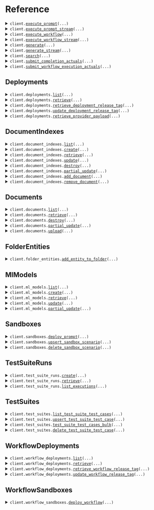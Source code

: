 # Reference
<details><summary><code>client.<a href="src/vellum/client.py">execute_prompt</a>(...)</code></summary>
<dl>
<dd>

#### 📝 Description

<dl>
<dd>

<dl>
<dd>

Executes a deployed Prompt and returns the result.
</dd>
</dl>
</dd>
</dl>

#### 🔌 Usage

<dl>
<dd>

<dl>
<dd>

```python
from vellum import (
    PromptDeploymentExpandMetaRequestRequest,
    PromptDeploymentInputRequest_String,
    RawPromptExecutionOverridesRequest,
)
from vellum.client import Vellum

client = Vellum(
    api_key="YOUR_API_KEY",
)
client.execute_prompt(
    inputs=[
        PromptDeploymentInputRequest_String(
            name="string",
            value="string",
        )
    ],
    prompt_deployment_id="string",
    prompt_deployment_name="string",
    release_tag="string",
    external_id="string",
    expand_meta=PromptDeploymentExpandMetaRequestRequest(
        model_name=True,
        usage=True,
        finish_reason=True,
        latency=True,
        deployment_release_tag=True,
        prompt_version_id=True,
    ),
    raw_overrides=RawPromptExecutionOverridesRequest(
        body={"string": {"key": "value"}},
        headers={"string": {"key": "value"}},
        url="string",
    ),
    expand_raw=["string"],
    metadata={"string": {"key": "value"}},
)

```
</dd>
</dl>
</dd>
</dl>

#### ⚙️ Parameters

<dl>
<dd>

<dl>
<dd>

**inputs:** `typing.Sequence[PromptDeploymentInputRequest]` — A list consisting of the Prompt Deployment's input variables and their values.
    
</dd>
</dl>

<dl>
<dd>

**prompt_deployment_id:** `typing.Optional[str]` — The ID of the Prompt Deployment. Must provide either this or prompt_deployment_name.
    
</dd>
</dl>

<dl>
<dd>

**prompt_deployment_name:** `typing.Optional[str]` — The unique name of the Prompt Deployment. Must provide either this or prompt_deployment_id.
    
</dd>
</dl>

<dl>
<dd>

**release_tag:** `typing.Optional[str]` — Optionally specify a release tag if you want to pin to a specific release of the Prompt Deployment
    
</dd>
</dl>

<dl>
<dd>

**external_id:** `typing.Optional[str]` — Optionally include a unique identifier for tracking purposes. Must be unique within a given Prompt Deployment.
    
</dd>
</dl>

<dl>
<dd>

**expand_meta:** `typing.Optional[PromptDeploymentExpandMetaRequestRequest]` — An optionally specified configuration used to opt in to including additional metadata about this prompt execution in the API response. Corresponding values will be returned under the `meta` key of the API response.
    
</dd>
</dl>

<dl>
<dd>

**raw_overrides:** `typing.Optional[RawPromptExecutionOverridesRequest]` — Overrides for the raw API request sent to the model host. Combined with `expand_raw`, it can be used to access new features from models.
    
</dd>
</dl>

<dl>
<dd>

**expand_raw:** `typing.Optional[typing.Sequence[str]]` — A list of keys whose values you'd like to directly return from the JSON response of the model provider. Useful if you need lower-level info returned by model providers that Vellum would otherwise omit. Corresponding key/value pairs will be returned under the `raw` key of the API response.
    
</dd>
</dl>

<dl>
<dd>

**metadata:** `typing.Optional[typing.Dict[str, typing.Any]]` — Arbitrary JSON metadata associated with this request. Can be used to capture additional monitoring data such as user id, session id, etc. for future analysis.
    
</dd>
</dl>

<dl>
<dd>

**request_options:** `typing.Optional[RequestOptions]` — Request-specific configuration.
    
</dd>
</dl>
</dd>
</dl>


</dd>
</dl>
</details>

<details><summary><code>client.<a href="src/vellum/client.py">execute_prompt_stream</a>(...)</code></summary>
<dl>
<dd>

#### 📝 Description

<dl>
<dd>

<dl>
<dd>

Executes a deployed Prompt and streams back the results.
</dd>
</dl>
</dd>
</dl>

#### 🔌 Usage

<dl>
<dd>

<dl>
<dd>

```python
from vellum import (
    PromptDeploymentExpandMetaRequestRequest,
    PromptDeploymentInputRequest_String,
    RawPromptExecutionOverridesRequest,
)
from vellum.client import Vellum

client = Vellum(
    api_key="YOUR_API_KEY",
)
response = client.execute_prompt_stream(
    inputs=[
        PromptDeploymentInputRequest_String(
            name="string",
            value="string",
        )
    ],
    prompt_deployment_id="string",
    prompt_deployment_name="string",
    release_tag="string",
    external_id="string",
    expand_meta=PromptDeploymentExpandMetaRequestRequest(
        model_name=True,
        usage=True,
        finish_reason=True,
        latency=True,
        deployment_release_tag=True,
        prompt_version_id=True,
    ),
    raw_overrides=RawPromptExecutionOverridesRequest(
        body={"string": {"key": "value"}},
        headers={"string": {"key": "value"}},
        url="string",
    ),
    expand_raw=["string"],
    metadata={"string": {"key": "value"}},
)
for chunk in response:
    yield chunk

```
</dd>
</dl>
</dd>
</dl>

#### ⚙️ Parameters

<dl>
<dd>

<dl>
<dd>

**inputs:** `typing.Sequence[PromptDeploymentInputRequest]` — A list consisting of the Prompt Deployment's input variables and their values.
    
</dd>
</dl>

<dl>
<dd>

**prompt_deployment_id:** `typing.Optional[str]` — The ID of the Prompt Deployment. Must provide either this or prompt_deployment_name.
    
</dd>
</dl>

<dl>
<dd>

**prompt_deployment_name:** `typing.Optional[str]` — The unique name of the Prompt Deployment. Must provide either this or prompt_deployment_id.
    
</dd>
</dl>

<dl>
<dd>

**release_tag:** `typing.Optional[str]` — Optionally specify a release tag if you want to pin to a specific release of the Prompt Deployment
    
</dd>
</dl>

<dl>
<dd>

**external_id:** `typing.Optional[str]` — Optionally include a unique identifier for tracking purposes. Must be unique within a given Prompt Deployment.
    
</dd>
</dl>

<dl>
<dd>

**expand_meta:** `typing.Optional[PromptDeploymentExpandMetaRequestRequest]` — An optionally specified configuration used to opt in to including additional metadata about this prompt execution in the API response. Corresponding values will be returned under the `meta` key of the API response.
    
</dd>
</dl>

<dl>
<dd>

**raw_overrides:** `typing.Optional[RawPromptExecutionOverridesRequest]` — Overrides for the raw API request sent to the model host. Combined with `expand_raw`, it can be used to access new features from models.
    
</dd>
</dl>

<dl>
<dd>

**expand_raw:** `typing.Optional[typing.Sequence[str]]` — A list of keys whose values you'd like to directly return from the JSON response of the model provider. Useful if you need lower-level info returned by model providers that Vellum would otherwise omit. Corresponding key/value pairs will be returned under the `raw` key of the API response.
    
</dd>
</dl>

<dl>
<dd>

**metadata:** `typing.Optional[typing.Dict[str, typing.Any]]` — Arbitrary JSON metadata associated with this request. Can be used to capture additional monitoring data such as user id, session id, etc. for future analysis.
    
</dd>
</dl>

<dl>
<dd>

**request_options:** `typing.Optional[RequestOptions]` — Request-specific configuration.
    
</dd>
</dl>
</dd>
</dl>


</dd>
</dl>
</details>

<details><summary><code>client.<a href="src/vellum/client.py">execute_workflow</a>(...)</code></summary>
<dl>
<dd>

#### 📝 Description

<dl>
<dd>

<dl>
<dd>

Executes a deployed Workflow and returns its outputs.
</dd>
</dl>
</dd>
</dl>

#### 🔌 Usage

<dl>
<dd>

<dl>
<dd>

```python
from vellum import WorkflowExpandMetaRequest, WorkflowRequestInputRequest_String
from vellum.client import Vellum

client = Vellum(
    api_key="YOUR_API_KEY",
)
client.execute_workflow(
    inputs=[
        WorkflowRequestInputRequest_String(
            name="string",
            value="string",
        )
    ],
    expand_meta=WorkflowExpandMetaRequest(
        usage=True,
    ),
    workflow_deployment_id="string",
    workflow_deployment_name="string",
    release_tag="string",
    external_id="string",
)

```
</dd>
</dl>
</dd>
</dl>

#### ⚙️ Parameters

<dl>
<dd>

<dl>
<dd>

**inputs:** `typing.Sequence[WorkflowRequestInputRequest]` — The list of inputs defined in the Workflow's Deployment with their corresponding values.
    
</dd>
</dl>

<dl>
<dd>

**expand_meta:** `typing.Optional[WorkflowExpandMetaRequest]` — An optionally specified configuration used to opt in to including additional metadata about this workflow execution in the API response. Corresponding values will be returned under the `execution_meta` key within NODE events in the response stream.
    
</dd>
</dl>

<dl>
<dd>

**workflow_deployment_id:** `typing.Optional[str]` — The ID of the Workflow Deployment. Must provide either this or workflow_deployment_name.
    
</dd>
</dl>

<dl>
<dd>

**workflow_deployment_name:** `typing.Optional[str]` — The name of the Workflow Deployment. Must provide either this or workflow_deployment_id.
    
</dd>
</dl>

<dl>
<dd>

**release_tag:** `typing.Optional[str]` — Optionally specify a release tag if you want to pin to a specific release of the Workflow Deployment
    
</dd>
</dl>

<dl>
<dd>

**external_id:** `typing.Optional[str]` — Optionally include a unique identifier for tracking purposes. Must be unique for a given workflow deployment.
    
</dd>
</dl>

<dl>
<dd>

**request_options:** `typing.Optional[RequestOptions]` — Request-specific configuration.
    
</dd>
</dl>
</dd>
</dl>


</dd>
</dl>
</details>

<details><summary><code>client.<a href="src/vellum/client.py">execute_workflow_stream</a>(...)</code></summary>
<dl>
<dd>

#### 📝 Description

<dl>
<dd>

<dl>
<dd>

Executes a deployed Workflow and streams back its results.
</dd>
</dl>
</dd>
</dl>

#### 🔌 Usage

<dl>
<dd>

<dl>
<dd>

```python
from vellum import WorkflowExpandMetaRequest, WorkflowRequestInputRequest_String
from vellum.client import Vellum

client = Vellum(
    api_key="YOUR_API_KEY",
)
response = client.execute_workflow_stream(
    inputs=[
        WorkflowRequestInputRequest_String(
            name="string",
            value="string",
        )
    ],
    expand_meta=WorkflowExpandMetaRequest(
        usage=True,
    ),
    workflow_deployment_id="string",
    workflow_deployment_name="string",
    release_tag="string",
    external_id="string",
    event_types=["NODE"],
)
for chunk in response:
    yield chunk

```
</dd>
</dl>
</dd>
</dl>

#### ⚙️ Parameters

<dl>
<dd>

<dl>
<dd>

**inputs:** `typing.Sequence[WorkflowRequestInputRequest]` — The list of inputs defined in the Workflow's Deployment with their corresponding values.
    
</dd>
</dl>

<dl>
<dd>

**expand_meta:** `typing.Optional[WorkflowExpandMetaRequest]` — An optionally specified configuration used to opt in to including additional metadata about this workflow execution in the API response. Corresponding values will be returned under the `execution_meta` key within NODE events in the response stream.
    
</dd>
</dl>

<dl>
<dd>

**workflow_deployment_id:** `typing.Optional[str]` — The ID of the Workflow Deployment. Must provide either this or workflow_deployment_name.
    
</dd>
</dl>

<dl>
<dd>

**workflow_deployment_name:** `typing.Optional[str]` — The name of the Workflow Deployment. Must provide either this or workflow_deployment_id.
    
</dd>
</dl>

<dl>
<dd>

**release_tag:** `typing.Optional[str]` — Optionally specify a release tag if you want to pin to a specific release of the Workflow Deployment
    
</dd>
</dl>

<dl>
<dd>

**external_id:** `typing.Optional[str]` — Optionally include a unique identifier for tracking purposes. Must be unique for a given workflow deployment.
    
</dd>
</dl>

<dl>
<dd>

**event_types:** `typing.Optional[typing.Sequence[WorkflowExecutionEventType]]` — Optionally specify which events you want to receive. Defaults to only WORKFLOW events. Note that the schema of non-WORKFLOW events is unstable and should be used with caution.
    
</dd>
</dl>

<dl>
<dd>

**request_options:** `typing.Optional[RequestOptions]` — Request-specific configuration.
    
</dd>
</dl>
</dd>
</dl>


</dd>
</dl>
</details>

<details><summary><code>client.<a href="src/vellum/client.py">generate</a>(...)</code></summary>
<dl>
<dd>

#### 📝 Description

<dl>
<dd>

<dl>
<dd>

Generate a completion using a previously defined deployment.

Important: This endpoint is DEPRECATED and has been superseded by
[execute-prompt](/api-reference/api-reference/execute-prompt).
</dd>
</dl>
</dd>
</dl>

#### 🔌 Usage

<dl>
<dd>

<dl>
<dd>

```python
from vellum import GenerateRequest
from vellum.client import Vellum

client = Vellum(
    api_key="YOUR_API_KEY",
)
client.generate(
    requests=[
        GenerateRequest(
            input_values={"key": "value"},
        )
    ],
)

```
</dd>
</dl>
</dd>
</dl>

#### ⚙️ Parameters

<dl>
<dd>

<dl>
<dd>

**requests:** `typing.Sequence[GenerateRequest]` — The generation request to make. Bulk requests are no longer supported, this field must be an array of length 1.
    
</dd>
</dl>

<dl>
<dd>

**deployment_id:** `typing.Optional[str]` — The ID of the deployment. Must provide either this or deployment_name.
    
</dd>
</dl>

<dl>
<dd>

**deployment_name:** `typing.Optional[str]` — The name of the deployment. Must provide either this or deployment_id.
    
</dd>
</dl>

<dl>
<dd>

**options:** `typing.Optional[GenerateOptionsRequest]` — Additional configuration that can be used to control what's included in the response.
    
</dd>
</dl>

<dl>
<dd>

**request_options:** `typing.Optional[RequestOptions]` — Request-specific configuration.
    
</dd>
</dl>
</dd>
</dl>


</dd>
</dl>
</details>

<details><summary><code>client.<a href="src/vellum/client.py">generate_stream</a>(...)</code></summary>
<dl>
<dd>

#### 📝 Description

<dl>
<dd>

<dl>
<dd>

Generate a stream of completions using a previously defined deployment.

Important: This endpoint is DEPRECATED and has been superseded by
[execute-prompt-stream](/api-reference/api-reference/execute-prompt-stream).
</dd>
</dl>
</dd>
</dl>

#### 🔌 Usage

<dl>
<dd>

<dl>
<dd>

```python
from vellum import (
    ChatMessageContentRequest_String,
    ChatMessageRequest,
    GenerateOptionsRequest,
    GenerateRequest,
)
from vellum.client import Vellum

client = Vellum(
    api_key="YOUR_API_KEY",
)
response = client.generate_stream(
    deployment_id="string",
    deployment_name="string",
    requests=[
        GenerateRequest(
            input_values={"string": {"key": "value"}},
            chat_history=[
                ChatMessageRequest(
                    text="string",
                    role="SYSTEM",
                    content=ChatMessageContentRequest_String(),
                    source="string",
                )
            ],
            external_ids=["string"],
        )
    ],
    options=GenerateOptionsRequest(
        logprobs="ALL",
    ),
)
for chunk in response:
    yield chunk

```
</dd>
</dl>
</dd>
</dl>

#### ⚙️ Parameters

<dl>
<dd>

<dl>
<dd>

**requests:** `typing.Sequence[GenerateRequest]` — The generation request to make. Bulk requests are no longer supported, this field must be an array of length 1.
    
</dd>
</dl>

<dl>
<dd>

**deployment_id:** `typing.Optional[str]` — The ID of the deployment. Must provide either this or deployment_name.
    
</dd>
</dl>

<dl>
<dd>

**deployment_name:** `typing.Optional[str]` — The name of the deployment. Must provide either this or deployment_id.
    
</dd>
</dl>

<dl>
<dd>

**options:** `typing.Optional[GenerateOptionsRequest]` — Additional configuration that can be used to control what's included in the response.
    
</dd>
</dl>

<dl>
<dd>

**request_options:** `typing.Optional[RequestOptions]` — Request-specific configuration.
    
</dd>
</dl>
</dd>
</dl>


</dd>
</dl>
</details>

<details><summary><code>client.<a href="src/vellum/client.py">search</a>(...)</code></summary>
<dl>
<dd>

#### 📝 Description

<dl>
<dd>

<dl>
<dd>

Perform a search against a document index.
</dd>
</dl>
</dd>
</dl>

#### 🔌 Usage

<dl>
<dd>

<dl>
<dd>

```python
from vellum.client import Vellum

client = Vellum(
    api_key="YOUR_API_KEY",
)
client.search(
    query="query",
)

```
</dd>
</dl>
</dd>
</dl>

#### ⚙️ Parameters

<dl>
<dd>

<dl>
<dd>

**query:** `str` — The query to search for.
    
</dd>
</dl>

<dl>
<dd>

**index_id:** `typing.Optional[str]` — The ID of the index to search against. Must provide either this or index_name.
    
</dd>
</dl>

<dl>
<dd>

**index_name:** `typing.Optional[str]` — The name of the index to search against. Must provide either this or index_id.
    
</dd>
</dl>

<dl>
<dd>

**options:** `typing.Optional[SearchRequestOptionsRequest]` — Configuration options for the search.
    
</dd>
</dl>

<dl>
<dd>

**request_options:** `typing.Optional[RequestOptions]` — Request-specific configuration.
    
</dd>
</dl>
</dd>
</dl>


</dd>
</dl>
</details>

<details><summary><code>client.<a href="src/vellum/client.py">submit_completion_actuals</a>(...)</code></summary>
<dl>
<dd>

#### 📝 Description

<dl>
<dd>

<dl>
<dd>

Used to submit feedback regarding the quality of previously generated completions.
</dd>
</dl>
</dd>
</dl>

#### 🔌 Usage

<dl>
<dd>

<dl>
<dd>

```python
from vellum import SubmitCompletionActualRequest
from vellum.client import Vellum

client = Vellum(
    api_key="YOUR_API_KEY",
)
client.submit_completion_actuals(
    actuals=[SubmitCompletionActualRequest()],
)

```
</dd>
</dl>
</dd>
</dl>

#### ⚙️ Parameters

<dl>
<dd>

<dl>
<dd>

**actuals:** `typing.Sequence[SubmitCompletionActualRequest]` — Feedback regarding the quality of previously generated completions
    
</dd>
</dl>

<dl>
<dd>

**deployment_id:** `typing.Optional[str]` — The ID of the deployment. Must provide either this or deployment_name.
    
</dd>
</dl>

<dl>
<dd>

**deployment_name:** `typing.Optional[str]` — The name of the deployment. Must provide either this or deployment_id.
    
</dd>
</dl>

<dl>
<dd>

**request_options:** `typing.Optional[RequestOptions]` — Request-specific configuration.
    
</dd>
</dl>
</dd>
</dl>


</dd>
</dl>
</details>

<details><summary><code>client.<a href="src/vellum/client.py">submit_workflow_execution_actuals</a>(...)</code></summary>
<dl>
<dd>

#### 📝 Description

<dl>
<dd>

<dl>
<dd>

    Used to submit feedback regarding the quality of previous workflow execution and its outputs.

    **Note:** Uses a base url of `https://predict.vellum.ai`.
</dd>
</dl>
</dd>
</dl>

#### 🔌 Usage

<dl>
<dd>

<dl>
<dd>

```python
from vellum.client import Vellum

client = Vellum(
    api_key="YOUR_API_KEY",
)
client.submit_workflow_execution_actuals(
    actuals=[],
)

```
</dd>
</dl>
</dd>
</dl>

#### ⚙️ Parameters

<dl>
<dd>

<dl>
<dd>

**actuals:** `typing.Sequence[SubmitWorkflowExecutionActualRequest]` — Feedback regarding the quality of an output on a previously executed workflow.
    
</dd>
</dl>

<dl>
<dd>

**execution_id:** `typing.Optional[str]` — The Vellum-generated ID of a previously executed workflow. Must provide either this or external_id.
    
</dd>
</dl>

<dl>
<dd>

**external_id:** `typing.Optional[str]` — The external ID that was originally provided by when executing the workflow, if applicable, that you'd now like to submit actuals for. Must provide either this or execution_id.
    
</dd>
</dl>

<dl>
<dd>

**request_options:** `typing.Optional[RequestOptions]` — Request-specific configuration.
    
</dd>
</dl>
</dd>
</dl>


</dd>
</dl>
</details>

## Deployments
<details><summary><code>client.deployments.<a href="src/vellum/resources/deployments/client.py">list</a>(...)</code></summary>
<dl>
<dd>

#### 📝 Description

<dl>
<dd>

<dl>
<dd>

Used to list all Prompt Deployments.
</dd>
</dl>
</dd>
</dl>

#### 🔌 Usage

<dl>
<dd>

<dl>
<dd>

```python
from vellum.client import Vellum

client = Vellum(
    api_key="YOUR_API_KEY",
)
client.deployments.list()

```
</dd>
</dl>
</dd>
</dl>

#### ⚙️ Parameters

<dl>
<dd>

<dl>
<dd>

**limit:** `typing.Optional[int]` — Number of results to return per page.
    
</dd>
</dl>

<dl>
<dd>

**offset:** `typing.Optional[int]` — The initial index from which to return the results.
    
</dd>
</dl>

<dl>
<dd>

**ordering:** `typing.Optional[str]` — Which field to use when ordering the results.
    
</dd>
</dl>

<dl>
<dd>

**status:** `typing.Optional[DeploymentsListRequestStatus]` — status
    
</dd>
</dl>

<dl>
<dd>

**request_options:** `typing.Optional[RequestOptions]` — Request-specific configuration.
    
</dd>
</dl>
</dd>
</dl>


</dd>
</dl>
</details>

<details><summary><code>client.deployments.<a href="src/vellum/resources/deployments/client.py">retrieve</a>(...)</code></summary>
<dl>
<dd>

#### 📝 Description

<dl>
<dd>

<dl>
<dd>

Used to retrieve a Prompt Deployment given its ID or name.
</dd>
</dl>
</dd>
</dl>

#### 🔌 Usage

<dl>
<dd>

<dl>
<dd>

```python
from vellum.client import Vellum

client = Vellum(
    api_key="YOUR_API_KEY",
)
client.deployments.retrieve(
    id="id",
)

```
</dd>
</dl>
</dd>
</dl>

#### ⚙️ Parameters

<dl>
<dd>

<dl>
<dd>

**id:** `str` — Either the Deployment's ID or its unique name
    
</dd>
</dl>

<dl>
<dd>

**request_options:** `typing.Optional[RequestOptions]` — Request-specific configuration.
    
</dd>
</dl>
</dd>
</dl>


</dd>
</dl>
</details>

<details><summary><code>client.deployments.<a href="src/vellum/resources/deployments/client.py">retrieve_deployment_release_tag</a>(...)</code></summary>
<dl>
<dd>

#### 📝 Description

<dl>
<dd>

<dl>
<dd>

Retrieve a Deployment Release Tag by tag name, associated with a specified Deployment.
</dd>
</dl>
</dd>
</dl>

#### 🔌 Usage

<dl>
<dd>

<dl>
<dd>

```python
from vellum.client import Vellum

client = Vellum(
    api_key="YOUR_API_KEY",
)
client.deployments.retrieve_deployment_release_tag(
    id="id",
    name="name",
)

```
</dd>
</dl>
</dd>
</dl>

#### ⚙️ Parameters

<dl>
<dd>

<dl>
<dd>

**id:** `str` — A UUID string identifying this deployment.
    
</dd>
</dl>

<dl>
<dd>

**name:** `str` — The name of the Release Tag associated with this Deployment that you'd like to retrieve.
    
</dd>
</dl>

<dl>
<dd>

**request_options:** `typing.Optional[RequestOptions]` — Request-specific configuration.
    
</dd>
</dl>
</dd>
</dl>


</dd>
</dl>
</details>

<details><summary><code>client.deployments.<a href="src/vellum/resources/deployments/client.py">update_deployment_release_tag</a>(...)</code></summary>
<dl>
<dd>

#### 📝 Description

<dl>
<dd>

<dl>
<dd>

Updates an existing Release Tag associated with the specified Deployment.
</dd>
</dl>
</dd>
</dl>

#### 🔌 Usage

<dl>
<dd>

<dl>
<dd>

```python
from vellum.client import Vellum

client = Vellum(
    api_key="YOUR_API_KEY",
)
client.deployments.update_deployment_release_tag(
    id="id",
    name="name",
)

```
</dd>
</dl>
</dd>
</dl>

#### ⚙️ Parameters

<dl>
<dd>

<dl>
<dd>

**id:** `str` — A UUID string identifying this deployment.
    
</dd>
</dl>

<dl>
<dd>

**name:** `str` — The name of the Release Tag associated with this Deployment that you'd like to update.
    
</dd>
</dl>

<dl>
<dd>

**history_item_id:** `typing.Optional[str]` — The ID of the Deployment History Item to tag
    
</dd>
</dl>

<dl>
<dd>

**request_options:** `typing.Optional[RequestOptions]` — Request-specific configuration.
    
</dd>
</dl>
</dd>
</dl>


</dd>
</dl>
</details>

<details><summary><code>client.deployments.<a href="src/vellum/resources/deployments/client.py">retrieve_provider_payload</a>(...)</code></summary>
<dl>
<dd>

#### 📝 Description

<dl>
<dd>

<dl>
<dd>

Given a set of input variable values, compile the exact payload that Vellum would send to the configured model provider
for execution if the execute-prompt endpoint had been invoked. Note that this endpoint does not actually execute the
prompt or make an API call to the model provider.

This endpoint is useful if you don't want to proxy LLM provider requests through Vellum and prefer to send them directly
to the provider yourself. Note that no guarantees are made on the format of this API's response schema, other than
that it will be a valid payload for the configured model provider. It's not recommended that you try to parse or
derive meaning from the response body and instead, should simply pass it directly to the model provider as is.

We encourage you to seek advise from Vellum Support before integrating with this API for production use.
</dd>
</dl>
</dd>
</dl>

#### 🔌 Usage

<dl>
<dd>

<dl>
<dd>

```python
from vellum.client import Vellum

client = Vellum(
    api_key="YOUR_API_KEY",
)
client.deployments.retrieve_provider_payload(
    inputs=[],
)

```
</dd>
</dl>
</dd>
</dl>

#### ⚙️ Parameters

<dl>
<dd>

<dl>
<dd>

**inputs:** `typing.Sequence[PromptDeploymentInputRequest]` — The list of inputs defined in the Prompt's deployment with their corresponding values.
    
</dd>
</dl>

<dl>
<dd>

**deployment_id:** `typing.Optional[str]` — The ID of the deployment. Must provide either this or deployment_name.
    
</dd>
</dl>

<dl>
<dd>

**deployment_name:** `typing.Optional[str]` — The name of the deployment. Must provide either this or deployment_id.
    
</dd>
</dl>

<dl>
<dd>

**release_tag:** `typing.Optional[str]` — Optionally specify a release tag if you want to pin to a specific release of the Workflow Deployment
    
</dd>
</dl>

<dl>
<dd>

**expand_meta:** `typing.Optional[CompilePromptDeploymentExpandMetaRequest]` 
    
</dd>
</dl>

<dl>
<dd>

**request_options:** `typing.Optional[RequestOptions]` — Request-specific configuration.
    
</dd>
</dl>
</dd>
</dl>


</dd>
</dl>
</details>

## DocumentIndexes
<details><summary><code>client.document_indexes.<a href="src/vellum/resources/document_indexes/client.py">list</a>(...)</code></summary>
<dl>
<dd>

#### 📝 Description

<dl>
<dd>

<dl>
<dd>

Used to retrieve a list of Document Indexes.
</dd>
</dl>
</dd>
</dl>

#### 🔌 Usage

<dl>
<dd>

<dl>
<dd>

```python
from vellum.client import Vellum

client = Vellum(
    api_key="YOUR_API_KEY",
)
client.document_indexes.list()

```
</dd>
</dl>
</dd>
</dl>

#### ⚙️ Parameters

<dl>
<dd>

<dl>
<dd>

**limit:** `typing.Optional[int]` — Number of results to return per page.
    
</dd>
</dl>

<dl>
<dd>

**offset:** `typing.Optional[int]` — The initial index from which to return the results.
    
</dd>
</dl>

<dl>
<dd>

**ordering:** `typing.Optional[str]` — Which field to use when ordering the results.
    
</dd>
</dl>

<dl>
<dd>

**search:** `typing.Optional[str]` — Search for document indices by name or label
    
</dd>
</dl>

<dl>
<dd>

**status:** `typing.Optional[DocumentIndexesListRequestStatus]` 

Filter down to only document indices that have a status matching the status specified

- `ACTIVE` - Active
- `ARCHIVED` - Archived
    
</dd>
</dl>

<dl>
<dd>

**request_options:** `typing.Optional[RequestOptions]` — Request-specific configuration.
    
</dd>
</dl>
</dd>
</dl>


</dd>
</dl>
</details>

<details><summary><code>client.document_indexes.<a href="src/vellum/resources/document_indexes/client.py">create</a>(...)</code></summary>
<dl>
<dd>

#### 📝 Description

<dl>
<dd>

<dl>
<dd>

Creates a new document index.
</dd>
</dl>
</dd>
</dl>

#### 🔌 Usage

<dl>
<dd>

<dl>
<dd>

```python
from vellum import (
    DocumentIndexChunkingRequest_ReductoChunker,
    DocumentIndexIndexingConfigRequest,
    IndexingConfigVectorizerRequest_TextEmbedding3Small,
)
from vellum.client import Vellum

client = Vellum(
    api_key="YOUR_API_KEY",
)
client.document_indexes.create(
    label="string",
    name="string",
    status="ACTIVE",
    environment="DEVELOPMENT",
    indexing_config=DocumentIndexIndexingConfigRequest(
        vectorizer=IndexingConfigVectorizerRequest_TextEmbedding3Small(),
        chunking=DocumentIndexChunkingRequest_ReductoChunker(),
    ),
    copy_documents_from_index_id="string",
)

```
</dd>
</dl>
</dd>
</dl>

#### ⚙️ Parameters

<dl>
<dd>

<dl>
<dd>

**label:** `str` — A human-readable label for the document index
    
</dd>
</dl>

<dl>
<dd>

**name:** `str` — A name that uniquely identifies this index within its workspace
    
</dd>
</dl>

<dl>
<dd>

**indexing_config:** `DocumentIndexIndexingConfigRequest` 
    
</dd>
</dl>

<dl>
<dd>

**status:** `typing.Optional[EntityStatus]` 

The current status of the document index

* `ACTIVE` - Active
* `ARCHIVED` - Archived
    
</dd>
</dl>

<dl>
<dd>

**environment:** `typing.Optional[EnvironmentEnum]` 

The environment this document index is used in

* `DEVELOPMENT` - Development
* `STAGING` - Staging
* `PRODUCTION` - Production
    
</dd>
</dl>

<dl>
<dd>

**copy_documents_from_index_id:** `typing.Optional[str]` — Optionally specify the id of a document index from which you'd like to copy and re-index its documents into this newly created index
    
</dd>
</dl>

<dl>
<dd>

**request_options:** `typing.Optional[RequestOptions]` — Request-specific configuration.
    
</dd>
</dl>
</dd>
</dl>


</dd>
</dl>
</details>

<details><summary><code>client.document_indexes.<a href="src/vellum/resources/document_indexes/client.py">retrieve</a>(...)</code></summary>
<dl>
<dd>

#### 📝 Description

<dl>
<dd>

<dl>
<dd>

Used to retrieve a Document Index given its ID or name.
</dd>
</dl>
</dd>
</dl>

#### 🔌 Usage

<dl>
<dd>

<dl>
<dd>

```python
from vellum.client import Vellum

client = Vellum(
    api_key="YOUR_API_KEY",
)
client.document_indexes.retrieve(
    id="string",
)

```
</dd>
</dl>
</dd>
</dl>

#### ⚙️ Parameters

<dl>
<dd>

<dl>
<dd>

**id:** `str` — Either the Document Index's ID or its unique name
    
</dd>
</dl>

<dl>
<dd>

**request_options:** `typing.Optional[RequestOptions]` — Request-specific configuration.
    
</dd>
</dl>
</dd>
</dl>


</dd>
</dl>
</details>

<details><summary><code>client.document_indexes.<a href="src/vellum/resources/document_indexes/client.py">update</a>(...)</code></summary>
<dl>
<dd>

#### 📝 Description

<dl>
<dd>

<dl>
<dd>

Used to fully update a Document Index given its ID or name.
</dd>
</dl>
</dd>
</dl>

#### 🔌 Usage

<dl>
<dd>

<dl>
<dd>

```python
from vellum.client import Vellum

client = Vellum(
    api_key="YOUR_API_KEY",
)
client.document_indexes.update(
    id="string",
    label="string",
    status="ACTIVE",
    environment="DEVELOPMENT",
)

```
</dd>
</dl>
</dd>
</dl>

#### ⚙️ Parameters

<dl>
<dd>

<dl>
<dd>

**id:** `str` — Either the Document Index's ID or its unique name
    
</dd>
</dl>

<dl>
<dd>

**label:** `str` — A human-readable label for the document index
    
</dd>
</dl>

<dl>
<dd>

**status:** `typing.Optional[EntityStatus]` 

The current status of the document index

* `ACTIVE` - Active
* `ARCHIVED` - Archived
    
</dd>
</dl>

<dl>
<dd>

**environment:** `typing.Optional[EnvironmentEnum]` 

The environment this document index is used in

* `DEVELOPMENT` - Development
* `STAGING` - Staging
* `PRODUCTION` - Production
    
</dd>
</dl>

<dl>
<dd>

**request_options:** `typing.Optional[RequestOptions]` — Request-specific configuration.
    
</dd>
</dl>
</dd>
</dl>


</dd>
</dl>
</details>

<details><summary><code>client.document_indexes.<a href="src/vellum/resources/document_indexes/client.py">destroy</a>(...)</code></summary>
<dl>
<dd>

#### 📝 Description

<dl>
<dd>

<dl>
<dd>

Used to delete a Document Index given its ID or name.
</dd>
</dl>
</dd>
</dl>

#### 🔌 Usage

<dl>
<dd>

<dl>
<dd>

```python
from vellum.client import Vellum

client = Vellum(
    api_key="YOUR_API_KEY",
)
client.document_indexes.destroy(
    id="id",
)

```
</dd>
</dl>
</dd>
</dl>

#### ⚙️ Parameters

<dl>
<dd>

<dl>
<dd>

**id:** `str` — Either the Document Index's ID or its unique name
    
</dd>
</dl>

<dl>
<dd>

**request_options:** `typing.Optional[RequestOptions]` — Request-specific configuration.
    
</dd>
</dl>
</dd>
</dl>


</dd>
</dl>
</details>

<details><summary><code>client.document_indexes.<a href="src/vellum/resources/document_indexes/client.py">partial_update</a>(...)</code></summary>
<dl>
<dd>

#### 📝 Description

<dl>
<dd>

<dl>
<dd>

Used to partial update a Document Index given its ID or name.
</dd>
</dl>
</dd>
</dl>

#### 🔌 Usage

<dl>
<dd>

<dl>
<dd>

```python
from vellum.client import Vellum

client = Vellum(
    api_key="YOUR_API_KEY",
)
client.document_indexes.partial_update(
    id="string",
    label="string",
    status="ACTIVE",
    environment="DEVELOPMENT",
)

```
</dd>
</dl>
</dd>
</dl>

#### ⚙️ Parameters

<dl>
<dd>

<dl>
<dd>

**id:** `str` — Either the Document Index's ID or its unique name
    
</dd>
</dl>

<dl>
<dd>

**label:** `typing.Optional[str]` — A human-readable label for the document index
    
</dd>
</dl>

<dl>
<dd>

**status:** `typing.Optional[EntityStatus]` 

The current status of the document index

* `ACTIVE` - Active
* `ARCHIVED` - Archived
    
</dd>
</dl>

<dl>
<dd>

**environment:** `typing.Optional[EnvironmentEnum]` 

The environment this document index is used in

* `DEVELOPMENT` - Development
* `STAGING` - Staging
* `PRODUCTION` - Production
    
</dd>
</dl>

<dl>
<dd>

**request_options:** `typing.Optional[RequestOptions]` — Request-specific configuration.
    
</dd>
</dl>
</dd>
</dl>


</dd>
</dl>
</details>

<details><summary><code>client.document_indexes.<a href="src/vellum/resources/document_indexes/client.py">add_document</a>(...)</code></summary>
<dl>
<dd>

#### 📝 Description

<dl>
<dd>

<dl>
<dd>

Adds a previously uploaded Document to the specified Document Index.
</dd>
</dl>
</dd>
</dl>

#### 🔌 Usage

<dl>
<dd>

<dl>
<dd>

```python
from vellum.client import Vellum

client = Vellum(
    api_key="YOUR_API_KEY",
)
client.document_indexes.add_document(
    document_id="document_id",
    id="id",
)

```
</dd>
</dl>
</dd>
</dl>

#### ⚙️ Parameters

<dl>
<dd>

<dl>
<dd>

**document_id:** `str` — Either the Vellum-generated ID or the originally supplied external_id that uniquely identifies the Document you'd like to add.
    
</dd>
</dl>

<dl>
<dd>

**id:** `str` — Either the Vellum-generated ID or the originally specified name that uniquely identifies the Document Index to which you'd like to add the Document.
    
</dd>
</dl>

<dl>
<dd>

**request_options:** `typing.Optional[RequestOptions]` — Request-specific configuration.
    
</dd>
</dl>
</dd>
</dl>


</dd>
</dl>
</details>

<details><summary><code>client.document_indexes.<a href="src/vellum/resources/document_indexes/client.py">remove_document</a>(...)</code></summary>
<dl>
<dd>

#### 📝 Description

<dl>
<dd>

<dl>
<dd>

Removes a Document from a Document Index without deleting the Document itself.
</dd>
</dl>
</dd>
</dl>

#### 🔌 Usage

<dl>
<dd>

<dl>
<dd>

```python
from vellum.client import Vellum

client = Vellum(
    api_key="YOUR_API_KEY",
)
client.document_indexes.remove_document(
    document_id="document_id",
    id="id",
)

```
</dd>
</dl>
</dd>
</dl>

#### ⚙️ Parameters

<dl>
<dd>

<dl>
<dd>

**document_id:** `str` — Either the Vellum-generated ID or the originally supplied external_id that uniquely identifies the Document you'd like to remove.
    
</dd>
</dl>

<dl>
<dd>

**id:** `str` — Either the Vellum-generated ID or the originally specified name that uniquely identifies the Document Index from which you'd like to remove a Document.
    
</dd>
</dl>

<dl>
<dd>

**request_options:** `typing.Optional[RequestOptions]` — Request-specific configuration.
    
</dd>
</dl>
</dd>
</dl>


</dd>
</dl>
</details>

## Documents
<details><summary><code>client.documents.<a href="src/vellum/resources/documents/client.py">list</a>(...)</code></summary>
<dl>
<dd>

#### 📝 Description

<dl>
<dd>

<dl>
<dd>

Used to list documents. Optionally filter on supported fields.
</dd>
</dl>
</dd>
</dl>

#### 🔌 Usage

<dl>
<dd>

<dl>
<dd>

```python
from vellum.client import Vellum

client = Vellum(
    api_key="YOUR_API_KEY",
)
client.documents.list()

```
</dd>
</dl>
</dd>
</dl>

#### ⚙️ Parameters

<dl>
<dd>

<dl>
<dd>

**document_index_id:** `typing.Optional[str]` — Filter down to only those documents that are included in the specified index. You may provide either the Vellum-generated ID or the unique name of the index specified upon initial creation.
    
</dd>
</dl>

<dl>
<dd>

**limit:** `typing.Optional[int]` — Number of results to return per page.
    
</dd>
</dl>

<dl>
<dd>

**offset:** `typing.Optional[int]` — The initial index from which to return the results.
    
</dd>
</dl>

<dl>
<dd>

**ordering:** `typing.Optional[str]` — Which field to use when ordering the results.
    
</dd>
</dl>

<dl>
<dd>

**request_options:** `typing.Optional[RequestOptions]` — Request-specific configuration.
    
</dd>
</dl>
</dd>
</dl>


</dd>
</dl>
</details>

<details><summary><code>client.documents.<a href="src/vellum/resources/documents/client.py">retrieve</a>(...)</code></summary>
<dl>
<dd>

#### 📝 Description

<dl>
<dd>

<dl>
<dd>

Retrieve a Document, keying off of either its Vellum-generated ID or its external ID.
</dd>
</dl>
</dd>
</dl>

#### 🔌 Usage

<dl>
<dd>

<dl>
<dd>

```python
from vellum.client import Vellum

client = Vellum(
    api_key="YOUR_API_KEY",
)
client.documents.retrieve(
    id="id",
)

```
</dd>
</dl>
</dd>
</dl>

#### ⚙️ Parameters

<dl>
<dd>

<dl>
<dd>

**id:** `str` — A UUID string identifying this document.
    
</dd>
</dl>

<dl>
<dd>

**request_options:** `typing.Optional[RequestOptions]` — Request-specific configuration.
    
</dd>
</dl>
</dd>
</dl>


</dd>
</dl>
</details>

<details><summary><code>client.documents.<a href="src/vellum/resources/documents/client.py">destroy</a>(...)</code></summary>
<dl>
<dd>

#### 📝 Description

<dl>
<dd>

<dl>
<dd>

Delete a Document, keying off of either its Vellum-generated ID or its external ID.
</dd>
</dl>
</dd>
</dl>

#### 🔌 Usage

<dl>
<dd>

<dl>
<dd>

```python
from vellum.client import Vellum

client = Vellum(
    api_key="YOUR_API_KEY",
)
client.documents.destroy(
    id="id",
)

```
</dd>
</dl>
</dd>
</dl>

#### ⚙️ Parameters

<dl>
<dd>

<dl>
<dd>

**id:** `str` — A UUID string identifying this document.
    
</dd>
</dl>

<dl>
<dd>

**request_options:** `typing.Optional[RequestOptions]` — Request-specific configuration.
    
</dd>
</dl>
</dd>
</dl>


</dd>
</dl>
</details>

<details><summary><code>client.documents.<a href="src/vellum/resources/documents/client.py">partial_update</a>(...)</code></summary>
<dl>
<dd>

#### 📝 Description

<dl>
<dd>

<dl>
<dd>

Update a Document, keying off of either its Vellum-generated ID or its external ID. Particularly useful for updating its metadata.
</dd>
</dl>
</dd>
</dl>

#### 🔌 Usage

<dl>
<dd>

<dl>
<dd>

```python
from vellum.client import Vellum

client = Vellum(
    api_key="YOUR_API_KEY",
)
client.documents.partial_update(
    id="id",
)

```
</dd>
</dl>
</dd>
</dl>

#### ⚙️ Parameters

<dl>
<dd>

<dl>
<dd>

**id:** `str` — A UUID string identifying this document.
    
</dd>
</dl>

<dl>
<dd>

**label:** `typing.Optional[str]` — A human-readable label for the document. Defaults to the originally uploaded file's file name.
    
</dd>
</dl>

<dl>
<dd>

**status:** `typing.Optional[DocumentStatus]` 

The current status of the document

* `ACTIVE` - Active
    
</dd>
</dl>

<dl>
<dd>

**metadata:** `typing.Optional[typing.Dict[str, typing.Any]]` — A JSON object containing any metadata associated with the document that you'd like to filter upon later.
    
</dd>
</dl>

<dl>
<dd>

**request_options:** `typing.Optional[RequestOptions]` — Request-specific configuration.
    
</dd>
</dl>
</dd>
</dl>


</dd>
</dl>
</details>

<details><summary><code>client.documents.<a href="src/vellum/resources/documents/client.py">upload</a>(...)</code></summary>
<dl>
<dd>

#### 📝 Description

<dl>
<dd>

<dl>
<dd>

Upload a document to be indexed and used for search.

**Note:** Uses a base url of `https://documents.vellum.ai`.

This is a multipart/form-data request. The `contents` field should be a file upload. It also expects a JSON body with the following fields:

- `add_to_index_names: list[str]` - Optionally include the names of all indexes that you'd like this document to be included in
- `external_id: str | None` - Optionally include an external ID for this document. This is useful if you want to re-upload the same document later when its contents change and would like it to be re-indexed.
- `label: str` - A human-friendly name for this document. Typically the filename.
- `keywords: list[str] | None` - Optionally include a list of keywords that'll be associated with this document. Used when performing keyword searches.
- `metadata: dict[str, Any]` - A stringified JSON object containing any metadata associated with the document that you'd like to filter upon later.
</dd>
</dl>
</dd>
</dl>

#### 🔌 Usage

<dl>
<dd>

<dl>
<dd>

```python
from vellum.client import Vellum

client = Vellum(
    api_key="YOUR_API_KEY",
)
client.documents.upload(
    label="label",
)

```
</dd>
</dl>
</dd>
</dl>

#### ⚙️ Parameters

<dl>
<dd>

<dl>
<dd>

**label:** `str` — A human-friendly name for this document. Typically the filename.
    
</dd>
</dl>

<dl>
<dd>

**contents:** `from __future__ import annotations

core.File` — See core.File for more documentation
    
</dd>
</dl>

<dl>
<dd>

**add_to_index_names:** `typing.Optional[typing.List[str]]` — Optionally include the names of all indexes that you'd like this document to be included in
    
</dd>
</dl>

<dl>
<dd>

**external_id:** `typing.Optional[str]` — Optionally include an external ID for this document. This is useful if you want to re-upload the same document later when its contents change and would like it to be re-indexed.
    
</dd>
</dl>

<dl>
<dd>

**keywords:** `typing.Optional[typing.List[str]]` — Optionally include a list of keywords that'll be associated with this document. Used when performing keyword searches.
    
</dd>
</dl>

<dl>
<dd>

**metadata:** `typing.Optional[str]` — A stringified JSON object containing any metadata associated with the document that you'd like to filter upon later.
    
</dd>
</dl>

<dl>
<dd>

**request_options:** `typing.Optional[RequestOptions]` — Request-specific configuration.
    
</dd>
</dl>
</dd>
</dl>


</dd>
</dl>
</details>

## FolderEntities
<details><summary><code>client.folder_entities.<a href="src/vellum/resources/folder_entities/client.py">add_entity_to_folder</a>(...)</code></summary>
<dl>
<dd>

#### 📝 Description

<dl>
<dd>

<dl>
<dd>

Add an entity to a specific folder or root directory.

Adding an entity to a folder will remove it from any other folders it might have been a member of.
</dd>
</dl>
</dd>
</dl>

#### 🔌 Usage

<dl>
<dd>

<dl>
<dd>

```python
from vellum.client import Vellum

client = Vellum(
    api_key="YOUR_API_KEY",
)
client.folder_entities.add_entity_to_folder(
    folder_id="folder_id",
    entity_id="entity_id",
)

```
</dd>
</dl>
</dd>
</dl>

#### ⚙️ Parameters

<dl>
<dd>

<dl>
<dd>

**folder_id:** `str` — The ID of the folder to which the entity should be added. This can be a UUID of a folder, or the name of a root directory (e.g. "PROMPT_SANDBOX").
    
</dd>
</dl>

<dl>
<dd>

**entity_id:** `str` — The ID of the entity you would like to move.
    
</dd>
</dl>

<dl>
<dd>

**request_options:** `typing.Optional[RequestOptions]` — Request-specific configuration.
    
</dd>
</dl>
</dd>
</dl>


</dd>
</dl>
</details>

## MlModels
<details><summary><code>client.ml_models.<a href="src/vellum/resources/ml_models/client.py">list</a>(...)</code></summary>
<dl>
<dd>

#### 📝 Description

<dl>
<dd>

<dl>
<dd>

List all ML Models that your Workspace has access to.
</dd>
</dl>
</dd>
</dl>

#### 🔌 Usage

<dl>
<dd>

<dl>
<dd>

```python
from vellum.client import Vellum

client = Vellum(
    api_key="YOUR_API_KEY",
)
client.ml_models.list()

```
</dd>
</dl>
</dd>
</dl>

#### ⚙️ Parameters

<dl>
<dd>

<dl>
<dd>

**limit:** `typing.Optional[int]` — Number of results to return per page.
    
</dd>
</dl>

<dl>
<dd>

**offset:** `typing.Optional[int]` — The initial index from which to return the results.
    
</dd>
</dl>

<dl>
<dd>

**ordering:** `typing.Optional[str]` — Which field to use when ordering the results.
    
</dd>
</dl>

<dl>
<dd>

**request_options:** `typing.Optional[RequestOptions]` — Request-specific configuration.
    
</dd>
</dl>
</dd>
</dl>


</dd>
</dl>
</details>

<details><summary><code>client.ml_models.<a href="src/vellum/resources/ml_models/client.py">create</a>(...)</code></summary>
<dl>
<dd>

#### 📝 Description

<dl>
<dd>

<dl>
<dd>

Creates a new ML Model.
</dd>
</dl>
</dd>
</dl>

#### 🔌 Usage

<dl>
<dd>

<dl>
<dd>

```python
from vellum import MlModelExecConfigRequest
from vellum.client import Vellum

client = Vellum(
    api_key="YOUR_API_KEY",
)
client.ml_models.create(
    name="name",
    family="CAPYBARA",
    hosted_by="ANTHROPIC",
    developed_by="01_AI",
    exec_config=MlModelExecConfigRequest(
        model_identifier="model_identifier",
        base_url="base_url",
        metadata={"key": "value"},
        features=["TEXT"],
    ),
)

```
</dd>
</dl>
</dd>
</dl>

#### ⚙️ Parameters

<dl>
<dd>

<dl>
<dd>

**name:** `str` — The unique name of the ML Model.
    
</dd>
</dl>

<dl>
<dd>

**family:** `MlModelFamily` 

The family of the ML Model.

* `CAPYBARA` - Capybara
* `CHAT_GPT` - Chat GPT
* `CLAUDE` - Claude
* `COHERE` - Cohere
* `FALCON` - Falcon
* `GEMINI` - Gemini
* `GRANITE` - Granite
* `GPT3` - GPT-3
* `FIREWORKS` - Fireworks
* `LLAMA2` - Llama2
* `LLAMA3` - Llama3
* `MISTRAL` - Mistral
* `MPT` - MPT
* `OPENCHAT` - OpenChat
* `PALM` - PaLM
* `SOLAR` - Solar
* `TITAN` - Titan
* `WIZARD` - Wizard
* `YI` - Yi
* `ZEPHYR` - Zephyr
    
</dd>
</dl>

<dl>
<dd>

**hosted_by:** `HostedByEnum` 

The organization hosting the ML Model.

* `ANTHROPIC` - ANTHROPIC
* `AWS_BEDROCK` - AWS_BEDROCK
* `AZURE_OPENAI` - AZURE_OPENAI
* `COHERE` - COHERE
* `CUSTOM` - CUSTOM
* `FIREWORKS_AI` - FIREWORKS_AI
* `GOOGLE` - GOOGLE
* `GOOGLE_VERTEX_AI` - GOOGLE_VERTEX_AI
* `GROQ` - GROQ
* `HUGGINGFACE` - HUGGINGFACE
* `IBM_WATSONX` - IBM_WATSONX
* `MOSAICML` - MOSAICML
* `MYSTIC` - MYSTIC
* `OPENAI` - OPENAI
* `OPENPIPE` - OPENPIPE
* `PYQ` - PYQ
* `REPLICATE` - REPLICATE
    
</dd>
</dl>

<dl>
<dd>

**developed_by:** `MlModelDeveloper` 

The organization that developed the ML Model.

* `01_AI` - 01_AI
* `AMAZON` - AMAZON
* `ANTHROPIC` - ANTHROPIC
* `COHERE` - COHERE
* `ELUTHERAI` - ELUTHERAI
* `FIREWORKS_AI` - FIREWORKS_AI
* `GOOGLE` - GOOGLE
* `HUGGINGFACE` - HUGGINGFACE
* `IBM` - IBM
* `META` - META
* `MISTRAL_AI` - MISTRAL_AI
* `MOSAICML` - MOSAICML
* `NOUS_RESEARCH` - NOUS_RESEARCH
* `OPENAI` - OPENAI
* `OPENCHAT` - OPENCHAT
* `OPENPIPE` - OPENPIPE
* `TII` - TII
* `WIZARDLM` - WIZARDLM
    
</dd>
</dl>

<dl>
<dd>

**exec_config:** `MlModelExecConfigRequest` — Configuration for how to execute the ML Model.
    
</dd>
</dl>

<dl>
<dd>

**parameter_config:** `typing.Optional[MlModelParameterConfigRequest]` — Configuration for the ML Model's parameters.
    
</dd>
</dl>

<dl>
<dd>

**display_config:** `typing.Optional[MlModelDisplayConfigRequest]` — Configuration for how to display the ML Model.
    
</dd>
</dl>

<dl>
<dd>

**visibility:** `typing.Optional[VisibilityEnum]` 

The visibility of the ML Model.

* `DEFAULT` - DEFAULT
* `PUBLIC` - PUBLIC
* `PRIVATE` - PRIVATE
* `DISABLED` - DISABLED
    
</dd>
</dl>

<dl>
<dd>

**request_options:** `typing.Optional[RequestOptions]` — Request-specific configuration.
    
</dd>
</dl>
</dd>
</dl>


</dd>
</dl>
</details>

<details><summary><code>client.ml_models.<a href="src/vellum/resources/ml_models/client.py">retrieve</a>(...)</code></summary>
<dl>
<dd>

#### 📝 Description

<dl>
<dd>

<dl>
<dd>

Retrieve an ML Model by its UUID.
</dd>
</dl>
</dd>
</dl>

#### 🔌 Usage

<dl>
<dd>

<dl>
<dd>

```python
from vellum.client import Vellum

client = Vellum(
    api_key="YOUR_API_KEY",
)
client.ml_models.retrieve(
    id="id",
)

```
</dd>
</dl>
</dd>
</dl>

#### ⚙️ Parameters

<dl>
<dd>

<dl>
<dd>

**id:** `str` — Either the ML Model's ID or its unique name
    
</dd>
</dl>

<dl>
<dd>

**request_options:** `typing.Optional[RequestOptions]` — Request-specific configuration.
    
</dd>
</dl>
</dd>
</dl>


</dd>
</dl>
</details>

<details><summary><code>client.ml_models.<a href="src/vellum/resources/ml_models/client.py">update</a>(...)</code></summary>
<dl>
<dd>

#### 📝 Description

<dl>
<dd>

<dl>
<dd>

Replace an ML Model with a new representation, keying off of its UUID.
</dd>
</dl>
</dd>
</dl>

#### 🔌 Usage

<dl>
<dd>

<dl>
<dd>

```python
from vellum.client import Vellum

client = Vellum(
    api_key="YOUR_API_KEY",
)
client.ml_models.update(
    id="id",
)

```
</dd>
</dl>
</dd>
</dl>

#### ⚙️ Parameters

<dl>
<dd>

<dl>
<dd>

**id:** `str` — Either the ML Model's ID or its unique name
    
</dd>
</dl>

<dl>
<dd>

**exec_config:** `typing.Optional[MlModelExecConfigRequest]` — Configuration for how to execute the ML Model.
    
</dd>
</dl>

<dl>
<dd>

**parameter_config:** `typing.Optional[MlModelParameterConfigRequest]` — Configuration for the ML Model's parameters.
    
</dd>
</dl>

<dl>
<dd>

**display_config:** `typing.Optional[MlModelDisplayConfigRequest]` — Configuration for how to display the ML Model.
    
</dd>
</dl>

<dl>
<dd>

**visibility:** `typing.Optional[VisibilityEnum]` 

The visibility of the ML Model.

* `DEFAULT` - DEFAULT
* `PUBLIC` - PUBLIC
* `PRIVATE` - PRIVATE
* `DISABLED` - DISABLED
    
</dd>
</dl>

<dl>
<dd>

**request_options:** `typing.Optional[RequestOptions]` — Request-specific configuration.
    
</dd>
</dl>
</dd>
</dl>


</dd>
</dl>
</details>

<details><summary><code>client.ml_models.<a href="src/vellum/resources/ml_models/client.py">partial_update</a>(...)</code></summary>
<dl>
<dd>

#### 📝 Description

<dl>
<dd>

<dl>
<dd>

Partially update an ML Model, keying off of its UUID.
</dd>
</dl>
</dd>
</dl>

#### 🔌 Usage

<dl>
<dd>

<dl>
<dd>

```python
from vellum.client import Vellum

client = Vellum(
    api_key="YOUR_API_KEY",
)
client.ml_models.partial_update(
    id="id",
)

```
</dd>
</dl>
</dd>
</dl>

#### ⚙️ Parameters

<dl>
<dd>

<dl>
<dd>

**id:** `str` — Either the ML Model's ID or its unique name
    
</dd>
</dl>

<dl>
<dd>

**exec_config:** `typing.Optional[MlModelExecConfigRequest]` — Configuration for how to execute the ML Model.
    
</dd>
</dl>

<dl>
<dd>

**parameter_config:** `typing.Optional[MlModelParameterConfigRequest]` — Configuration for the ML Model's parameters.
    
</dd>
</dl>

<dl>
<dd>

**display_config:** `typing.Optional[MlModelDisplayConfigRequest]` — Configuration for how to display the ML Model.
    
</dd>
</dl>

<dl>
<dd>

**visibility:** `typing.Optional[VisibilityEnum]` 

The visibility of the ML Model.

* `DEFAULT` - DEFAULT
* `PUBLIC` - PUBLIC
* `PRIVATE` - PRIVATE
* `DISABLED` - DISABLED
    
</dd>
</dl>

<dl>
<dd>

**request_options:** `typing.Optional[RequestOptions]` — Request-specific configuration.
    
</dd>
</dl>
</dd>
</dl>


</dd>
</dl>
</details>

## Sandboxes
<details><summary><code>client.sandboxes.<a href="src/vellum/resources/sandboxes/client.py">deploy_prompt</a>(...)</code></summary>
<dl>
<dd>

#### 🔌 Usage

<dl>
<dd>

<dl>
<dd>

```python
from vellum.client import Vellum

client = Vellum(
    api_key="YOUR_API_KEY",
)
client.sandboxes.deploy_prompt(
    id="id",
    prompt_variant_id="prompt_variant_id",
)

```
</dd>
</dl>
</dd>
</dl>

#### ⚙️ Parameters

<dl>
<dd>

<dl>
<dd>

**id:** `str` — A UUID string identifying this sandbox.
    
</dd>
</dl>

<dl>
<dd>

**prompt_variant_id:** `str` — An ID identifying the Prompt you'd like to deploy.
    
</dd>
</dl>

<dl>
<dd>

**prompt_deployment_id:** `typing.Optional[str]` — The Vellum-generated ID of the Prompt Deployment you'd like to update. Cannot specify both this and prompt_deployment_name. Leave null to create a new Prompt Deployment.
    
</dd>
</dl>

<dl>
<dd>

**prompt_deployment_name:** `typing.Optional[str]` — The unique name of the Prompt Deployment you'd like to either create or update. Cannot specify both this and prompt_deployment_id. If provided and matches an existing Prompt Deployment, that Prompt Deployment will be updated. Otherwise, a new Prompt Deployment will be created.
    
</dd>
</dl>

<dl>
<dd>

**label:** `typing.Optional[str]` — In the event that a new Prompt Deployment is created, this will be the label it's given.
    
</dd>
</dl>

<dl>
<dd>

**release_tags:** `typing.Optional[typing.Sequence[str]]` — Optionally provide the release tags that you'd like to be associated with the latest release of the created/updated Prompt Deployment.
    
</dd>
</dl>

<dl>
<dd>

**request_options:** `typing.Optional[RequestOptions]` — Request-specific configuration.
    
</dd>
</dl>
</dd>
</dl>


</dd>
</dl>
</details>

<details><summary><code>client.sandboxes.<a href="src/vellum/resources/sandboxes/client.py">upsert_sandbox_scenario</a>(...)</code></summary>
<dl>
<dd>

#### 📝 Description

<dl>
<dd>

<dl>
<dd>

Upserts a new scenario for a sandbox, keying off of the optionally provided scenario id.

If an id is provided and has a match, the scenario will be updated. If no id is provided or no match
is found, a new scenario will be appended to the end.

Note that a full replacement of the scenario is performed, so any fields not provided will be removed
or overwritten with default values.
</dd>
</dl>
</dd>
</dl>

#### 🔌 Usage

<dl>
<dd>

<dl>
<dd>

```python
from vellum.client import Vellum

client = Vellum(
    api_key="YOUR_API_KEY",
)
client.sandboxes.upsert_sandbox_scenario(
    id="id",
    label="Scenario 2",
    inputs=[],
)

```
</dd>
</dl>
</dd>
</dl>

#### ⚙️ Parameters

<dl>
<dd>

<dl>
<dd>

**id:** `str` — A UUID string identifying this sandbox.
    
</dd>
</dl>

<dl>
<dd>

**inputs:** `typing.Sequence[NamedScenarioInputRequest]` — The inputs for the scenario
    
</dd>
</dl>

<dl>
<dd>

**label:** `typing.Optional[str]` 
    
</dd>
</dl>

<dl>
<dd>

**scenario_id:** `typing.Optional[str]` — The id of the scenario to update. If none is provided, an id will be generated and a new scenario will be appended.
    
</dd>
</dl>

<dl>
<dd>

**request_options:** `typing.Optional[RequestOptions]` — Request-specific configuration.
    
</dd>
</dl>
</dd>
</dl>


</dd>
</dl>
</details>

<details><summary><code>client.sandboxes.<a href="src/vellum/resources/sandboxes/client.py">delete_sandbox_scenario</a>(...)</code></summary>
<dl>
<dd>

#### 📝 Description

<dl>
<dd>

<dl>
<dd>

Deletes an existing scenario from a sandbox, keying off of the provided scenario id.
</dd>
</dl>
</dd>
</dl>

#### 🔌 Usage

<dl>
<dd>

<dl>
<dd>

```python
from vellum.client import Vellum

client = Vellum(
    api_key="YOUR_API_KEY",
)
client.sandboxes.delete_sandbox_scenario(
    id="id",
    scenario_id="scenario_id",
)

```
</dd>
</dl>
</dd>
</dl>

#### ⚙️ Parameters

<dl>
<dd>

<dl>
<dd>

**id:** `str` — A UUID string identifying this sandbox.
    
</dd>
</dl>

<dl>
<dd>

**scenario_id:** `str` — An id identifying the scenario that you'd like to delete
    
</dd>
</dl>

<dl>
<dd>

**request_options:** `typing.Optional[RequestOptions]` — Request-specific configuration.
    
</dd>
</dl>
</dd>
</dl>


</dd>
</dl>
</details>

## TestSuiteRuns
<details><summary><code>client.test_suite_runs.<a href="src/vellum/resources/test_suite_runs/client.py">create</a>(...)</code></summary>
<dl>
<dd>

#### 📝 Description

<dl>
<dd>

<dl>
<dd>

Trigger a Test Suite and create a new Test Suite Run
</dd>
</dl>
</dd>
</dl>

#### 🔌 Usage

<dl>
<dd>

<dl>
<dd>

```python
from vellum import (
    TestSuiteRunDeploymentReleaseTagExecConfigDataRequest,
    TestSuiteRunExecConfigRequest_DeploymentReleaseTag,
)
from vellum.client import Vellum

client = Vellum(
    api_key="YOUR_API_KEY",
)
client.test_suite_runs.create(
    test_suite_id="string",
    exec_config=TestSuiteRunExecConfigRequest_DeploymentReleaseTag(
        data=TestSuiteRunDeploymentReleaseTagExecConfigDataRequest(
            deployment_id="string",
            tag="string",
        ),
        test_case_ids=["string"],
    ),
)

```
</dd>
</dl>
</dd>
</dl>

#### ⚙️ Parameters

<dl>
<dd>

<dl>
<dd>

**test_suite_id:** `str` — The ID of the Test Suite to run
    
</dd>
</dl>

<dl>
<dd>

**exec_config:** `TestSuiteRunExecConfigRequest` — Configuration that defines how the Test Suite should be run
    
</dd>
</dl>

<dl>
<dd>

**request_options:** `typing.Optional[RequestOptions]` — Request-specific configuration.
    
</dd>
</dl>
</dd>
</dl>


</dd>
</dl>
</details>

<details><summary><code>client.test_suite_runs.<a href="src/vellum/resources/test_suite_runs/client.py">retrieve</a>(...)</code></summary>
<dl>
<dd>

#### 📝 Description

<dl>
<dd>

<dl>
<dd>

Retrieve a specific Test Suite Run by ID
</dd>
</dl>
</dd>
</dl>

#### 🔌 Usage

<dl>
<dd>

<dl>
<dd>

```python
from vellum.client import Vellum

client = Vellum(
    api_key="YOUR_API_KEY",
)
client.test_suite_runs.retrieve(
    id="id",
)

```
</dd>
</dl>
</dd>
</dl>

#### ⚙️ Parameters

<dl>
<dd>

<dl>
<dd>

**id:** `str` — A UUID string identifying this test suite run.
    
</dd>
</dl>

<dl>
<dd>

**request_options:** `typing.Optional[RequestOptions]` — Request-specific configuration.
    
</dd>
</dl>
</dd>
</dl>


</dd>
</dl>
</details>

<details><summary><code>client.test_suite_runs.<a href="src/vellum/resources/test_suite_runs/client.py">list_executions</a>(...)</code></summary>
<dl>
<dd>

#### 🔌 Usage

<dl>
<dd>

<dl>
<dd>

```python
from vellum.client import Vellum

client = Vellum(
    api_key="YOUR_API_KEY",
)
client.test_suite_runs.list_executions(
    id="id",
)

```
</dd>
</dl>
</dd>
</dl>

#### ⚙️ Parameters

<dl>
<dd>

<dl>
<dd>

**id:** `str` — A UUID string identifying this test suite run.
    
</dd>
</dl>

<dl>
<dd>

**expand:** `typing.Optional[typing.Union[str, typing.Sequence[str]]]` 

The response fields to expand for more information.

- 'results.metric_results.metric_label' expands the metric label for each metric result.
- 'results.metric_results.metric_definition' expands the metric definition for each metric result.
- 'results.metric_results.metric_definition.name' expands the metric definition name for each metric result.
    
</dd>
</dl>

<dl>
<dd>

**limit:** `typing.Optional[int]` — Number of results to return per page.
    
</dd>
</dl>

<dl>
<dd>

**offset:** `typing.Optional[int]` — The initial index from which to return the results.
    
</dd>
</dl>

<dl>
<dd>

**request_options:** `typing.Optional[RequestOptions]` — Request-specific configuration.
    
</dd>
</dl>
</dd>
</dl>


</dd>
</dl>
</details>

## TestSuites
<details><summary><code>client.test_suites.<a href="src/vellum/resources/test_suites/client.py">list_test_suite_test_cases</a>(...)</code></summary>
<dl>
<dd>

#### 📝 Description

<dl>
<dd>

<dl>
<dd>

List the Test Cases associated with a Test Suite
</dd>
</dl>
</dd>
</dl>

#### 🔌 Usage

<dl>
<dd>

<dl>
<dd>

```python
from vellum.client import Vellum

client = Vellum(
    api_key="YOUR_API_KEY",
)
client.test_suites.list_test_suite_test_cases(
    id="id",
)

```
</dd>
</dl>
</dd>
</dl>

#### ⚙️ Parameters

<dl>
<dd>

<dl>
<dd>

**id:** `str` — A UUID string identifying this test suite.
    
</dd>
</dl>

<dl>
<dd>

**limit:** `typing.Optional[int]` — Number of results to return per page.
    
</dd>
</dl>

<dl>
<dd>

**offset:** `typing.Optional[int]` — The initial index from which to return the results.
    
</dd>
</dl>

<dl>
<dd>

**request_options:** `typing.Optional[RequestOptions]` — Request-specific configuration.
    
</dd>
</dl>
</dd>
</dl>


</dd>
</dl>
</details>

<details><summary><code>client.test_suites.<a href="src/vellum/resources/test_suites/client.py">upsert_test_suite_test_case</a>(...)</code></summary>
<dl>
<dd>

#### 📝 Description

<dl>
<dd>

<dl>
<dd>

Upserts a new test case for a test suite, keying off of the optionally provided test case id.

If an id is provided and has a match, the test case will be updated. If no id is provided or no match
is found, a new test case will be appended to the end.

Note that a full replacement of the test case is performed, so any fields not provided will be removed
or overwritten with default values.
</dd>
</dl>
</dd>
</dl>

#### 🔌 Usage

<dl>
<dd>

<dl>
<dd>

```python
from vellum.client import Vellum

client = Vellum(
    api_key="YOUR_API_KEY",
)
client.test_suites.upsert_test_suite_test_case(
    id_="id",
    input_values=[],
    evaluation_values=[],
)

```
</dd>
</dl>
</dd>
</dl>

#### ⚙️ Parameters

<dl>
<dd>

<dl>
<dd>

**id_:** `str` — A UUID string identifying this test suite.
    
</dd>
</dl>

<dl>
<dd>

**input_values:** `typing.Sequence[NamedTestCaseVariableValueRequest]` — Values for each of the Test Case's input variables
    
</dd>
</dl>

<dl>
<dd>

**evaluation_values:** `typing.Sequence[NamedTestCaseVariableValueRequest]` — Values for each of the Test Case's evaluation variables
    
</dd>
</dl>

<dl>
<dd>

**id:** `typing.Optional[str]` — The Vellum-generated ID of an existing Test Case whose data you'd like to replace. If specified and no Test Case exists with this ID, a 404 will be returned.
    
</dd>
</dl>

<dl>
<dd>

**external_id:** `typing.Optional[str]` — An ID external to Vellum that uniquely identifies the Test Case that you'd like to create/update. If there's a match on a Test Case that was previously created with the same external_id, it will be updated. Otherwise, a new Test Case will be created with this value as its external_id. If no external_id is specified, then a new Test Case will always be created.
    
</dd>
</dl>

<dl>
<dd>

**label:** `typing.Optional[str]` — A human-readable label used to convey the intention of this Test Case
    
</dd>
</dl>

<dl>
<dd>

**request_options:** `typing.Optional[RequestOptions]` — Request-specific configuration.
    
</dd>
</dl>
</dd>
</dl>


</dd>
</dl>
</details>

<details><summary><code>client.test_suites.<a href="src/vellum/resources/test_suites/client.py">test_suite_test_cases_bulk</a>(...)</code></summary>
<dl>
<dd>

#### 📝 Description

<dl>
<dd>

<dl>
<dd>

Created, replace, and delete Test Cases within the specified Test Suite in bulk
</dd>
</dl>
</dd>
</dl>

#### 🔌 Usage

<dl>
<dd>

<dl>
<dd>

```python
from vellum import (
    CreateTestSuiteTestCaseRequest,
    NamedTestCaseVariableValueRequest_String,
    TestSuiteTestCaseBulkOperationRequest_Create,
)
from vellum.client import Vellum

client = Vellum(
    api_key="YOUR_API_KEY",
)
response = client.test_suites.test_suite_test_cases_bulk(
    id="string",
    request=[
        TestSuiteTestCaseBulkOperationRequest_Create(
            id="string",
            data=CreateTestSuiteTestCaseRequest(
                label="string",
                input_values=[NamedTestCaseVariableValueRequest_String()],
                evaluation_values=[NamedTestCaseVariableValueRequest_String()],
                external_id="string",
            ),
        )
    ],
)
for chunk in response:
    yield chunk

```
</dd>
</dl>
</dd>
</dl>

#### ⚙️ Parameters

<dl>
<dd>

<dl>
<dd>

**id:** `str` — A UUID string identifying this test suite.
    
</dd>
</dl>

<dl>
<dd>

**request:** `typing.Sequence[TestSuiteTestCaseBulkOperationRequest]` 
    
</dd>
</dl>

<dl>
<dd>

**request_options:** `typing.Optional[RequestOptions]` — Request-specific configuration.
    
</dd>
</dl>
</dd>
</dl>


</dd>
</dl>
</details>

<details><summary><code>client.test_suites.<a href="src/vellum/resources/test_suites/client.py">delete_test_suite_test_case</a>(...)</code></summary>
<dl>
<dd>

#### 📝 Description

<dl>
<dd>

<dl>
<dd>

Deletes an existing test case for a test suite, keying off of the test case id.
</dd>
</dl>
</dd>
</dl>

#### 🔌 Usage

<dl>
<dd>

<dl>
<dd>

```python
from vellum.client import Vellum

client = Vellum(
    api_key="YOUR_API_KEY",
)
client.test_suites.delete_test_suite_test_case(
    id="id",
    test_case_id="test_case_id",
)

```
</dd>
</dl>
</dd>
</dl>

#### ⚙️ Parameters

<dl>
<dd>

<dl>
<dd>

**id:** `str` — A UUID string identifying this test suite.
    
</dd>
</dl>

<dl>
<dd>

**test_case_id:** `str` — An id identifying the test case that you'd like to delete
    
</dd>
</dl>

<dl>
<dd>

**request_options:** `typing.Optional[RequestOptions]` — Request-specific configuration.
    
</dd>
</dl>
</dd>
</dl>


</dd>
</dl>
</details>

## WorkflowDeployments
<details><summary><code>client.workflow_deployments.<a href="src/vellum/resources/workflow_deployments/client.py">list</a>(...)</code></summary>
<dl>
<dd>

#### 📝 Description

<dl>
<dd>

<dl>
<dd>

Used to list all Workflow Deployments.
</dd>
</dl>
</dd>
</dl>

#### 🔌 Usage

<dl>
<dd>

<dl>
<dd>

```python
from vellum.client import Vellum

client = Vellum(
    api_key="YOUR_API_KEY",
)
client.workflow_deployments.list()

```
</dd>
</dl>
</dd>
</dl>

#### ⚙️ Parameters

<dl>
<dd>

<dl>
<dd>

**limit:** `typing.Optional[int]` — Number of results to return per page.
    
</dd>
</dl>

<dl>
<dd>

**offset:** `typing.Optional[int]` — The initial index from which to return the results.
    
</dd>
</dl>

<dl>
<dd>

**ordering:** `typing.Optional[str]` — Which field to use when ordering the results.
    
</dd>
</dl>

<dl>
<dd>

**status:** `typing.Optional[WorkflowDeploymentsListRequestStatus]` — status
    
</dd>
</dl>

<dl>
<dd>

**request_options:** `typing.Optional[RequestOptions]` — Request-specific configuration.
    
</dd>
</dl>
</dd>
</dl>


</dd>
</dl>
</details>

<details><summary><code>client.workflow_deployments.<a href="src/vellum/resources/workflow_deployments/client.py">retrieve</a>(...)</code></summary>
<dl>
<dd>

#### 📝 Description

<dl>
<dd>

<dl>
<dd>

Used to retrieve a workflow deployment given its ID or name.
</dd>
</dl>
</dd>
</dl>

#### 🔌 Usage

<dl>
<dd>

<dl>
<dd>

```python
from vellum.client import Vellum

client = Vellum(
    api_key="YOUR_API_KEY",
)
client.workflow_deployments.retrieve(
    id="id",
)

```
</dd>
</dl>
</dd>
</dl>

#### ⚙️ Parameters

<dl>
<dd>

<dl>
<dd>

**id:** `str` — Either the Workflow Deployment's ID or its unique name
    
</dd>
</dl>

<dl>
<dd>

**request_options:** `typing.Optional[RequestOptions]` — Request-specific configuration.
    
</dd>
</dl>
</dd>
</dl>


</dd>
</dl>
</details>

<details><summary><code>client.workflow_deployments.<a href="src/vellum/resources/workflow_deployments/client.py">retrieve_workflow_release_tag</a>(...)</code></summary>
<dl>
<dd>

#### 📝 Description

<dl>
<dd>

<dl>
<dd>

Retrieve a Workflow Release Tag by tag name, associated with a specified Workflow Deployment.
</dd>
</dl>
</dd>
</dl>

#### 🔌 Usage

<dl>
<dd>

<dl>
<dd>

```python
from vellum.client import Vellum

client = Vellum(
    api_key="YOUR_API_KEY",
)
client.workflow_deployments.retrieve_workflow_release_tag(
    id="id",
    name="name",
)

```
</dd>
</dl>
</dd>
</dl>

#### ⚙️ Parameters

<dl>
<dd>

<dl>
<dd>

**id:** `str` — A UUID string identifying this workflow deployment.
    
</dd>
</dl>

<dl>
<dd>

**name:** `str` — The name of the Release Tag associated with this Workflow Deployment that you'd like to retrieve.
    
</dd>
</dl>

<dl>
<dd>

**request_options:** `typing.Optional[RequestOptions]` — Request-specific configuration.
    
</dd>
</dl>
</dd>
</dl>


</dd>
</dl>
</details>

<details><summary><code>client.workflow_deployments.<a href="src/vellum/resources/workflow_deployments/client.py">update_workflow_release_tag</a>(...)</code></summary>
<dl>
<dd>

#### 📝 Description

<dl>
<dd>

<dl>
<dd>

Updates an existing Release Tag associated with the specified Workflow Deployment.
</dd>
</dl>
</dd>
</dl>

#### 🔌 Usage

<dl>
<dd>

<dl>
<dd>

```python
from vellum.client import Vellum

client = Vellum(
    api_key="YOUR_API_KEY",
)
client.workflow_deployments.update_workflow_release_tag(
    id="id",
    name="name",
)

```
</dd>
</dl>
</dd>
</dl>

#### ⚙️ Parameters

<dl>
<dd>

<dl>
<dd>

**id:** `str` — A UUID string identifying this workflow deployment.
    
</dd>
</dl>

<dl>
<dd>

**name:** `str` — The name of the Release Tag associated with this Workflow Deployment that you'd like to update.
    
</dd>
</dl>

<dl>
<dd>

**history_item_id:** `typing.Optional[str]` — The ID of the Workflow Deployment History Item to tag
    
</dd>
</dl>

<dl>
<dd>

**request_options:** `typing.Optional[RequestOptions]` — Request-specific configuration.
    
</dd>
</dl>
</dd>
</dl>


</dd>
</dl>
</details>

## WorkflowSandboxes
<details><summary><code>client.workflow_sandboxes.<a href="src/vellum/resources/workflow_sandboxes/client.py">deploy_workflow</a>(...)</code></summary>
<dl>
<dd>

#### 🔌 Usage

<dl>
<dd>

<dl>
<dd>

```python
from vellum.client import Vellum

client = Vellum(
    api_key="YOUR_API_KEY",
)
client.workflow_sandboxes.deploy_workflow(
    id="id",
    workflow_id="workflow_id",
)

```
</dd>
</dl>
</dd>
</dl>

#### ⚙️ Parameters

<dl>
<dd>

<dl>
<dd>

**id:** `str` — A UUID string identifying this workflow sandbox.
    
</dd>
</dl>

<dl>
<dd>

**workflow_id:** `str` — An ID identifying the Workflow you'd like to deploy.
    
</dd>
</dl>

<dl>
<dd>

**workflow_deployment_id:** `typing.Optional[str]` — The Vellum-generated ID of the Workflow Deployment you'd like to update. Cannot specify both this and workflow_deployment_name. Leave null to create a new Workflow Deployment.
    
</dd>
</dl>

<dl>
<dd>

**workflow_deployment_name:** `typing.Optional[str]` — The unique name of the Workflow Deployment you'd like to either create or update. Cannot specify both this and workflow_deployment_id. If provided and matches an existing Workflow Deployment, that Workflow Deployment will be updated. Otherwise, a new Prompt Deployment will be created.
    
</dd>
</dl>

<dl>
<dd>

**label:** `typing.Optional[str]` — In the event that a new Workflow Deployment is created, this will be the label it's given.
    
</dd>
</dl>

<dl>
<dd>

**release_tags:** `typing.Optional[typing.Sequence[str]]` — Optionally provide the release tags that you'd like to be associated with the latest release of the created/updated Prompt Deployment.
    
</dd>
</dl>

<dl>
<dd>

**request_options:** `typing.Optional[RequestOptions]` — Request-specific configuration.
    
</dd>
</dl>
</dd>
</dl>


</dd>
</dl>
</details>

